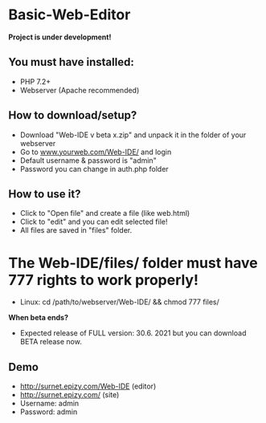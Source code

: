 # Basic-Web-Editor
__Project is under development!__

## You must have installed:
- PHP 7.2+
- Webserver (Apache recommended)

## How to download/setup?
- Download "Web-IDE v beta x.zip" and unpack it in the folder of your webserver
- Go to www.yourweb.com/Web-IDE/ and login
- Default username & password is "admin"
- Password you can change in auth.php folder

## How to use it?
- Click to "Open file" and create a file (like web.html)
- Click to "edit" and you can edit selected file!
- All files are saved in "files" folder.

# The Web-IDE/files/ folder must have 777 rights to work properly!
- Linux: cd /path/to/webserver/Web-IDE/ && chmod 777 files/

__When beta ends?__
- Expected release of FULL version: 30.6. 2021 but you can download BETA release now.

## Demo
- http://surnet.epizy.com/Web-IDE (editor)
- http://surnet.epizy.com/ (site)
- Username: admin 
- Password: admin

